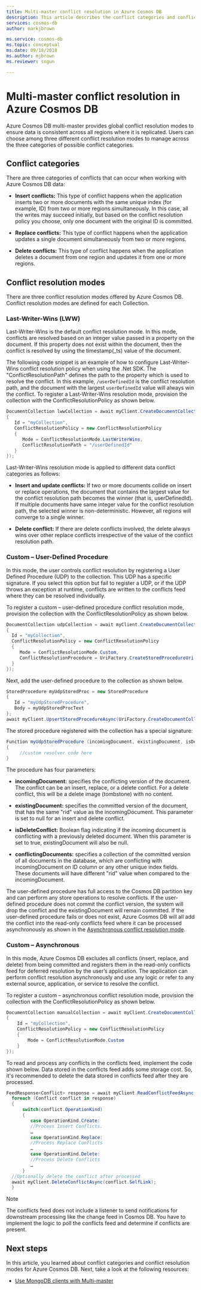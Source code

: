 ```yaml
---
title: Multi-master conflict resolution in Azure Cosmos DB 
description: This article describes the conflict categories and conflict resolution modes such as Last-Writer-Wins (LWW), Custom – User-Defined Procedure, Custom – Asynchronous in Azure Comsos DB multi-master.
services: cosmos-db
author: markjbrown

ms.service: cosmos-db
ms.topic: conceptual
ms.date: 09/18/2018
ms.author: mjbrown
ms.reviewer: sngun

---
```


# Multi-master conflict resolution in Azure Cosmos DB 

Azure Cosmos DB multi-master provides global conflict resolution modes to ensure data is consistent across all regions where it is replicated. Users can choose among three different conflict resolution modes to manage across the three categories of possible conflict categories.

## Conflict categories

There are three categories of conflicts that can occur when working with Azure Cosmos DB data:

* **Insert conflicts:** This type of conflict happens when the application inserts two or more documents with the same unique index (for example, ID) from two or more regions simultaneously. In this case, all the writes may succeed initially, but based on the conflict resolution policy you choose, only one document with the original ID is committed.

* **Replace conflicts:** This type of conflict happens when the application updates a single document simultaneously from two or more regions.

* **Delete conflicts:** This type of conflict happens when the application deletes a document from one region and updates it from one or more regions. 

## Conflict resolution modes

There are three conflict resolution modes offered by Azure Cosmos DB. Conflict resolution modes are defined for each Collection.

### Last-Writer-Wins (LWW)

Last-Writer-Wins is the default conflict resolution mode. In this mode, conflicts are resolved based on an integer value passed in a property on the document. If this property does not exist within the document, then the conflict is resolved by using the timestamp(_ts) value of the document.

The following code snippet is an example of how to configure Last-Writer-Wins conflict resolution policy when using the .Net SDK. The "ConflictResolutionPath" defines the path to the property which is used to resolve the conflict. In this example, `/userDefinedId` is the conflict resolution path, and the document with the largest `userDefinedId` value will always win the conflict. To register a Last-Writer-Wins resolution mode, provision the collection with the ConflictResolutionPolicy as shown below.


```csharp
DocumentCollection lwwCollection = await myClient.CreateDocumentCollectionIfNotExistsAsync(UriFactory.CreateDatabaseUri("myDatabase"), new DocumentCollection 
{ 
   Id = "myCollection", 
   ConflictResolutionPolicy = new ConflictResolutionPolicy 
   { 
      Mode = ConflictResolutionMode.LastWriterWins, 
      ConflictResolutionPath = "/userDefinedId"
   } 
});
```

 Last-Writer-Wins resolution mode is applied to different data conflict categories as follows:

* **Insert and update conflicts:** If two or more documents collide on insert or replace operations, the document that contains the largest value for the conflict resolution path becomes the winner (that is, userDefinedId). If multiple documents have same integer value for the conflict resolution path, the selected winner is non-deterministic. However, all regions will converge to a single winner.

* **Delete conflict:** If there are delete conflicts involved, the delete always wins over other replace conflicts irrespective of the value of the conflict resolution path.

### Custom – User-Defined Procedure

In this mode, the user controls conflict resolution by registering a User Defined Procedure (UDP) to the collection. This UDP has a specific signature. If you select this option but fail to register a UDP, or if the UDP throws an exception at runtime, conflicts are written to the conflicts feed where they can be resolved individually. 

To register a custom – user-defined procedure conflict resolution mode, provision the collection with the ConflictResolutionPolicy as shown below.

```csharp
DocumentCollection udpCollection = await myClient.CreateDocumentCollectionIfNotExistsAsync(UriFactory.CreateDatabaseUri("myDatabase"), new DocumentCollection
{
  Id = "myCollection",
  ConflictResolutionPolicy = new ConflictResolutionPolicy
  {
     Mode = ConflictResolutionMode.Custom,
     ConflictResolutionProcedure = UriFactory.CreateStoredProcedureUri("myDatabase","myCollection","myUdpStoredProcedure").ToString()
  }
}); 
```

Next, add the user-defined procedure to the collection as shown below.

```csharp
StoredProcedure myUdpStoredProc = new StoredProcedure
{
   Id = "myUdpStoredProcedure", 
   Body = myUdpStoredProcText
};
await myClient.UpsertStoredProcedureAsync(UriFactory.CreateDocumentCollectionUri("myDatabase", "myCollection"), myUdpStoredProc);
```

The stored procedure registered with the collection has a special signature:

```csharp
Function myUdpStoredProcedure (incomingDocument, existingDocument, isDeleteConflict, conflictingDocuments)
{
     //custom resolver code here
}
```

The procedure has four parameters:

* **incomingDocument:** specifies the conflicting version of the document. The conflict can be an insert, replace, or a delete conflict. For a delete conflict, this will be a delete image (tombstone) with no content.

* **existingDocument:** specifies the committed version of the document, that has the same "rid" value as the incomingDocument. This parameter is set to null for an insert and delete conflict.

* **isDeleteConflict:** Boolean flag indicating if the incoming document is conflicting with a previously deleted document. When this parameter is set to true, existingDocument will also be null.

* **conflictingDocuments:** specifies a collection of the committed version of all documents in the database, which are conflicting with incomingDocument on ID column or any other unique index fields. These documents will have different "rid" value when compared to the incomingDocument.

The user-defined procedure has full access to the Cosmos DB partition key and can perform any store operations to resolve conflicts. If the user-defined procedure does not commit the conflict version, the system will drop the conflict and the existingDocument will remain committed. If the user-defined procedure fails or does not exist, Azure Cosmos DB will all add the conflict into the read-only conflicts feed where it can be processed asynchronously as shown in the [Asynchronous conflict resolution mode](). 

### Custom – Asynchronous  

In this mode, Azure Cosmos DB excludes all conflicts (insert, replace, and delete) from being committed and registers them in the read-only conflicts feed for deferred resolution by the user’s application. The application can perform conflict resolution asynchronously and use any logic or refer to any external source, application, or service to resolve the conflict.

To register a custom – asynchronous conflict resolution mode, provision the collection with the ConflictResolutionPolicy as shown below.

```csharp
DocumentCollection manualCollection = await myClient.CreateDocumentCollectionIfNotExistsAsync(UriFactory.CreateDatabaseUri("myDatabase"), new DocumentCollection 
{ 
    Id = "myCollection", 		
    ConflictResolutionPolicy = new ConflictResolutionPolicy 
    { 
        Mode = ConflictResolutionMode.Custom 
    } 
});
```
 
To read and process any conflicts in the conflicts feed, implement the code shown below. Data stored in the conflicts feed adds some storage cost. So, it's recommended to delete the data stored in conflicts feed after they are processed.

```csharp
FeedResponse<Conflict> response = await myClient.ReadConflictFeedAsync(myCollectionUri); 
  foreach (Conflict conflict in response) 
  { 
      switch(conflict.OperationKind) 
      { 
         case OperationKind.Create: 
         //Process Insert Conflicts. 
         … 
         case OperationKind.Replace: 
         //Process Replace Conflicts 
         … 
         case OperationKind.Delete: 
         //Process Delete Conflicts 
         … 
      }
  //Optionally delete the conflict after processed
  await myClient.DeleteConflictAsync(conflict.SelfLink);
  }
```

> [!NOTE]
> The conflicts feed does not include a listener to send notifications for downstream processing like the change feed in Cosmos DB. You have to implement the logic to poll the conflicts feed and determine if conflicts are present.

## Next steps

In this article, you learned about conflict categories and conflict resolution modes for Azure Cosmos DB. Next, take a look at the following resources:

* [Use MongoDB clients with Multi-master](mongodb-multi-master-support.md)
